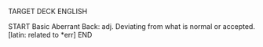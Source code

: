 TARGET DECK
ENGLISH

START
Basic
Aberrant
Back: adj. Deviating from what is normal or accepted. [latin: related to *err]
END
